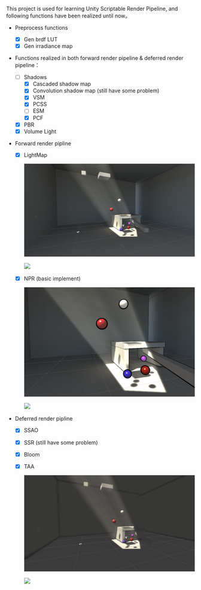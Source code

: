 This project is used for learning Unity Scriptable Render Pipeline, and following functions have been realized until now。

- Preprocess functions
  - [x] Gen brdf LUT
  - [x] Gen irradiance map

- Functions realized in both forward render pipeline & deferred render pipeline：
  - [ ] Shadows
    - [x] Cascaded shadow map
    - [x] Convolution shadow map (still have some problem)
    - [x] VSM
    - [x] PCSS 
    - [ ] ESM
    - [x] PCF
  - [x] PBR
  - [x] Volume Light
  
- Forward render pipline 

  - [x] LightMap

    ![](/images/lightMap.png)
    
    ![](https://github.com/JolyneJoestar/MapEngine/blob/SSR/images/lightMap.png)
    
  - [x] NPR (basic implement)

    ![](/images/simpleNPR.png)

    ![](https://github.com/JolyneJoestar/MapEngine/blob/SSR/images/simpleNPR.png)

- Deferred render pipline
  - [x] SSAO
  
  - [x] SSR (still have some problem)
  
  - [x] Bloom
  
  - [x] TAA
  
    ![](/images/ssao.png)
    
    ![](https://github.com/JolyneJoestar/MapEngine/blob/SSR/images/ssao.png)
  
  




